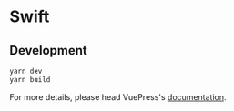 # Swift

> 

## Development

```bash
yarn dev
yarn build
```

For more details, please head VuePress's [documentation](https://v1.vuepress.vuejs.org/).

